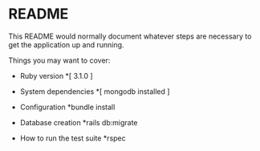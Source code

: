 # README

This README would normally document whatever steps are necessary to get the
application up and running.

Things you may want to cover:

* Ruby version *[ 3.1.0 ]

* System dependencies *[ mongodb installed ]

* Configuration *bundle install

* Database creation *rails db:migrate


* How to run the test suite *rspec 

